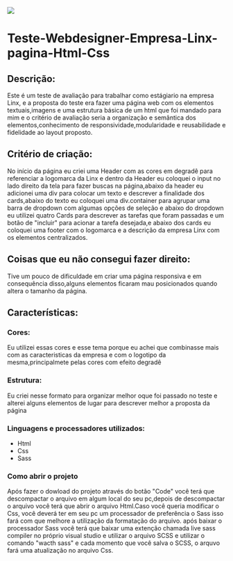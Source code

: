 ![](https://github.com/evandroid95/Teste-Webdesigner-Empresa-Linx-pagina-Html-Css/blob/master/Gif_Linx%5B1%5D.gif)
# Teste-Webdesigner-Empresa-Linx-pagina-Html-Css

## Descrição:

Este é um teste de avaliação para trabalhar como estágiario na empresa Linx, e a proposta do teste era fazer uma página web com os elementos textuais,imagens e uma estrutura básica de um html que foi mandado para mim e o critério de avaliação seria a organização e semântica dos elementos,conhecimento de responsividade,modularidade e reusabilidade e fidelidade ao layout proposto.


## Critério de criação:

No início da página eu criei uma Header com as cores em degradê para referenciar a logomarca da Linx e dentro da Header eu coloquei o input no lado direito da tela para fazer buscas na página,abaixo da header eu adicionei uma div para colocar um texto e descrever a finalidade dos cards,abaixo do texto eu coloquei uma div.container para agrupar uma barra de dropdown com algumas opções de seleção e abaixo do dropdown eu utilizei quatro Cards para descrever as tarefas que foram passadas e um botão de "incluir" para acionar a tarefa desejada,e abaixo dos cards eu coloquei uma footer com o logomarca e a descrição da empresa Linx com os elementos centralizados.

## Coisas que eu não consegui fazer direito:

Tive um pouco de dificuldade em criar uma página responsiva e em consequência disso,alguns elementos ficaram mau posicionados quando altera o tamanho da página.

## Características:

### Cores:

 Eu utilizei essas cores e esse tema porque eu achei que combinasse mais com as caracteristicas da empresa e com o logotipo da mesma,principalmete pelas cores com efeito degradê 

### Estrutura:

 Eu criei nesse formato para organizar melhor oque foi passado no teste e alterei alguns elementos de lugar para descrever melhor a proposta da página

### Linguagens e processadores utilizados:

- Html
- Css
- Sass

### Como abrir o projeto

Após fazer o dowload do projeto através do botão "Code" você terá que descompactar o arquivo em algum local do seu pc,depois de descompactar o arquivo você terá que abrir o arquivo Html.Caso você queria modificar o Css, você deverá ter em seu pc um processador de preferência o Sass isso fará com que melhore a utilização da formatação do arquivo.
após baixar o processador Sass você terá que baixar uma extenção chamada live sass compiler no próprio visual studio e utilizar o arquivo SCSS e utilizar o comando "wacth sass" e cada momento que você salva o SCSS, o arquvo fará uma atualização no arquivo Css.
